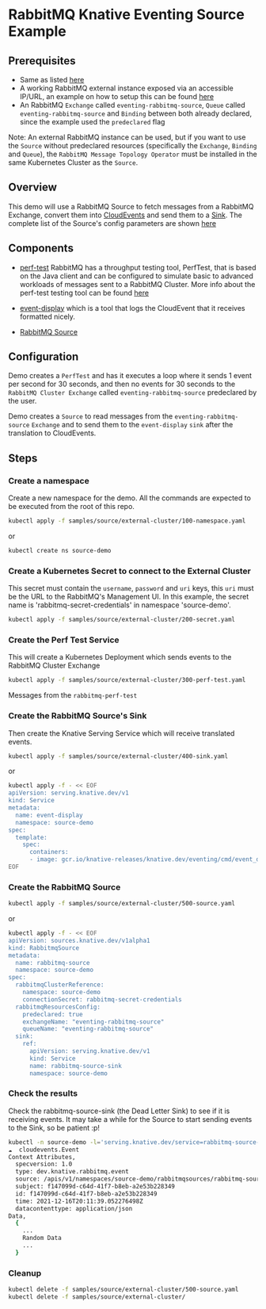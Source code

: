 # RabbitMQ Knative Eventing Source Example

## Prerequisites

- Same as listed [here](../../../docs/source.md#prerequisites)
- A working RabbitMQ external instance exposed via an accessible IP/URL, an example on how to setup this can be found [here](./resources/rabbitmq.yml)
- An RabbitMQ `Exchange` called `eventing-rabbitmq-source`, `Queue` called `eventing-rabbitmq-source` and `Binding` between both already declared, since the example used the `predeclared` flag

Note: An external RabbitMQ instance can be used, but if you want to use the `Source` without predeclared resources (specifically the `Exchange`, `Binding` and `Queue`), the `RabbitMQ Message Topology Operator` must be installed in the same Kubernetes Cluster as the `Source`.

## Overview

This demo will use a RabbitMQ Source to fetch messages from a RabbitMQ Exchange, convert them into [CloudEvents](https://cloudevents.io/) and send them to a [Sink](https://knative.dev/docs/eventing/sinks/#about-sinks). The complete list of the Source's config parameters are shown [here](../../../docs/source.md)

## Components

- [perf-test](https://github.com/rabbitmq/rabbitmq-perf-test) RabbitMQ has a throughput testing tool, PerfTest, that is based on the Java client and can be configured to simulate basic to advanced workloads of messages sent to a RabbitMQ Cluster. More info about the perf-test testing tool can be found [here](../perf-test.help.env.text)

- [event-display](https://github.com/knative/eventing/tree/main/cmd/event_display)
  which is a tool that logs the CloudEvent that it receives formatted nicely.

- [RabbitMQ Source](../../../docs/source.md)

## Configuration

Demo creates a `PerfTest` and has it executes a loop where it sends 1 event per second for 30 seconds, and then no events for 30 seconds to the `RabbitMQ Cluster Exchange` called `eventing-rabbitmq-source` predeclared by the user.

Demo creates a `Source` to read messages from the `eventing-rabbitmq-source` `Exchange` and to send them to the `event-display` `sink` after the translation to CloudEvents.

## Steps

### Create a namespace

Create a new namespace for the demo. All the commands are expected to be
executed from the root of this repo.

```sh
kubectl apply -f samples/source/external-cluster/100-namespace.yaml
```
or
```sh
kubectl create ns source-demo
```

### Create a Kubernetes Secret to connect to the External Cluster

This secret must contain the `username`, `password` and `uri` keys, this `uri` must be the URL to the RabbitMQ's Management UI.
In this example, the secret name is 'rabbitmq-secret-credentials' in namespace 'source-demo'.

```sh
kubectl apply -f samples/source/external-cluster/200-secret.yaml
```

### Create the Perf Test Service

This will create a Kubernetes Deployment which sends events to the RabbitMQ Cluster Exchange

```sh
kubectl apply -f samples/source/external-cluster/300-perf-test.yaml
```

Messages from the `rabbitmq-perf-test`

### Create the RabbitMQ Source's Sink

Then create the Knative Serving Service which will receive translated events.

```sh
kubectl apply -f samples/source/external-cluster/400-sink.yaml
```
or
```sh
kubectl apply -f - << EOF
apiVersion: serving.knative.dev/v1
kind: Service
metadata:
  name: event-display
  namespace: source-demo
spec:
  template:
    spec:
      containers:
      - image: gcr.io/knative-releases/knative.dev/eventing/cmd/event_display
EOF
```

### Create the RabbitMQ Source

```sh
kubectl apply -f samples/source/external-cluster/500-source.yaml
```
or
```sh
kubectl apply -f - << EOF
apiVersion: sources.knative.dev/v1alpha1
kind: RabbitmqSource
metadata:
  name: rabbitmq-source
  namespace: source-demo
spec:
  rabbitmqClusterReference:
    namespace: source-demo
    connectionSecret: rabbitmq-secret-credentials
  rabbitmqResourcesConfig:
    predeclared: true
    exchangeName: "eventing-rabbitmq-source"
    queueName: "eventing-rabbitmq-source"
  sink:
    ref:
      apiVersion: serving.knative.dev/v1
      kind: Service
      name: rabbitmq-source-sink
      namespace: source-demo
```

### Check the results

Check the rabbitmq-source-sink (the Dead Letter Sink) to see if it is receiving events.
It may take a while for the Source to start sending events to the Sink, so be patient :p!

```sh
kubectl -n source-demo -l='serving.knative.dev/service=rabbitmq-source-sink' logs -c user-container
☁️  cloudevents.Event
Context Attributes,
  specversion: 1.0
  type: dev.knative.rabbitmq.event
  source: /apis/v1/namespaces/source-demo/rabbitmqsources/rabbitmq-source
  subject: f147099d-c64d-41f7-b8eb-a2e53b228349
  id: f147099d-c64d-41f7-b8eb-a2e53b228349
  time: 2021-12-16T20:11:39.052276498Z
  datacontenttype: application/json
Data,
  {
    ...
    Random Data
    ...
  }
```

### Cleanup

```sh
kubectl delete -f samples/source/external-cluster/500-source.yaml
kubectl delete -f samples/source/external-cluster/
```
